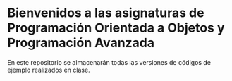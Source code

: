 # Bienvenidos a las asignaturas de Programación Orientada a Objetos y Programación Avanzada

En este repositorio se almacenarán todas las versiones de códigos de ejemplo realizados en clase.